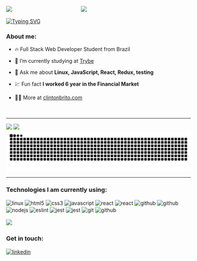 
<img align="right" width="300rem" src="https://raw.githubusercontent.com/gist/clintonbrito/fa0e426dcc36f490cdca46460220ba6b/raw/14da0042ce5470fa181216e5248af933376bacc7/githubcard.svg">

<div>
<img src="https://user-images.githubusercontent.com/105871036/229656979-a98da0e7-f07a-4f4f-b06b-9c023b066859.gif"><br>
</div>

[![Typing SVG](https://readme-typing-svg.demolab.com?font=Fira+Code&size=12&pause=1000&width=435&lines=Hello+there!+👋)](https://git.io/typing-svg)
<br>

### About me:
- 🔥 Full Stack Web Developer Student from Brazil

- 🔭 I’m currently studying at [Trybe](https://github.com/Tryber)

- 💬 Ask me about **Linux, JavaScript, React, Redux, testing**

- 💹 Fun fact **I worked 6 year in the Financial Market**

- 👨‍💻 More at [clintonbrito.com](https://clintonbrito.com)
<br><br><br>

---

<div style="display: inline_block">
    <img height="180em" src="https://github-readme-stats.vercel.app/api?username=clintonbrito&show_icons=true&theme=dracula">
    <img height="180em" src="https://github-readme-stats.vercel.app/api/top-langs/?username=clintonbrito&layout=compact&theme=dracula">
</div>

<img src="https://raw.githubusercontent.com/clintonbrito/clintonbrito/82d2da5bcd7df8d4efd3b9d7efd30b025c8a075d/github-contribution-grid-snake.svg">

---

### Technologies I am currently using:
<div style="display: inline_block">
    <img align="center" alt="linux" height="25" src="https://img.shields.io/badge/-Linux-05122A?style=flat&logo=linux" />
    <img align="center" alt="html5" height="25" src="https://img.shields.io/badge/-HTML5-05122A?style=flat&logo=html5" />
    <img align="center" alt="css3" height="25" src="https://img.shields.io/badge/-CSS3-05122A?style=flat&logo=css3" />
    <img align="center" alt="javascript" height="25" src="https://img.shields.io/badge/-JavaScript-05122A?style=flat&logo=javascript" />
    <img align="center" alt="react" height="25" src="https://img.shields.io/badge/-React-05122A?style=flat&logo=react" />
    <img align="center" alt="react" height="25" src="https://img.shields.io/badge/-Redux-05122A?style=flat&logo=redux" />
    <img align="center" alt="github" height="25" src="https://img.shields.io/badge/-Docker-05122A?style=flat&logo=docker" />
    <img align="center" alt="github" height="25" src="https://img.shields.io/badge/-MySQL-05122A?style=flat&logo=mysql" />
    <img align="center" alt="nodejs" height="25" src="https://img.shields.io/badge/-Node.JS-05122A?style=flat&logo=node.js" />
    <img align="center" alt="eslint" height="25" src="https://img.shields.io/badge/-ESLint-05122A?style=flat&logo=eslint" />
    <img align="center" alt="jest" height="25" src="https://img.shields.io/badge/-Jest-05122A?style=flat&logo=jest" />
    <img align="center" alt="jest" height="25" src="https://img.shields.io/badge/-React%20Testing%20Library-05122A?style=flat&logo=rtl" />
    <img align="center" alt="git" height="25" src="https://img.shields.io/badge/-Git-05122A?style=flat&logo=git" />
    <img align="center" alt="github" height="25" src="https://img.shields.io/badge/-GitHub-05122A?style=flat&logo=github" />
</div>

<!-- <div style="display: inline_block">
    <img align="center" alt="html5" src="https://img.shields.io/badge/HTML5-E34F26.svg?style=for-the-badge&logo=HTML5&logoColor=white" />
    <img align="center" alt="css3" src="https://img.shields.io/badge/css3-%231572B6.svg?style=for-the-badge&logo=css3&logoColor=white" />
    <img align="center" alt="javascript" src="https://img.shields.io/badge/JavaScript-F7DF1E.svg?style=for-the-badge&logo=JavaScript&logoColor=black" />
    <img align="center" alt="linux" src="https://img.shields.io/badge/Linux-FCC624?style=for-the-badge&logo=linux&logoColor=black" />
    <img align="center" alt="react" src="https://img.shields.io/badge/react-%2320232a.svg?style=for-the-badge&logo=react&logoColor=%2361DAFB" />
    <img align="center" alt="nodejs" src="https://img.shields.io/badge/node.js-6DA55F?style=for-the-badge&logo=node.js&logoColor=white" />
    <img align="center" alt="eslint" src="https://img.shields.io/badge/ESLint-4B3263?style=for-the-badge&logo=eslint&logoColor=white" />
    <img align="center" alt="cypress" src="https://img.shields.io/badge/-cypress-%23E5E5E5?style=for-the-badge&logo=cypress&logoColor=058a5e" />
    <img align="center" alt="jest" src="https://img.shields.io/badge/-jest-%23C21325?style=for-the-badge&logo=jest&logoColor=white" />
    <img align="center" alt="git" src="https://img.shields.io/badge/git-%23F05033.svg?style=for-the-badge&logo=git&logoColor=white" />
    <img align="center" alt="github" src="https://img.shields.io/badge/github-%23121011.svg?style=for-the-badge&logo=github&logoColor=white" />
    <i>Hello there! 👋</i>
</div> -->
<br>
<div>
    <img src="https://user-images.githubusercontent.com/105871036/229659538-87ab2ec3-c584-4781-8d97-97bfd143f654.gif">
</div>

### Get in touch:
<a href="https://linkedin.com/in/clintonbrito" target="_blank">
  <img align="center" height="25" src="https://img.shields.io/badge/-clintonbrito-05122A?style=flat&logo=linkedin" alt="linkedin"/>
</a>
